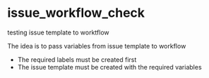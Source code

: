 # issue_workflow_check
testing issue template to worktflow   

The idea is to pass variables from issue template to workflow

- The required labels must be created first
- The issue template must be created with the required variables

